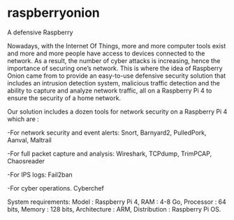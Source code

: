 # raspberryonion
A defensive Raspberry

Nowadays, with the Internet Of Things, more and more computer tools exist and more and more people have access to devices connected to the network. 
As a result, the number of cyber attacks is increasing, hence the importance of securing one’s network. 
This is where the idea of Raspberry Onion came from to provide an easy-to-use defensive security solution that includes an intrusion detection system, 
malicious traffic detection and the ability to capture and analyze network traffic, all on a Raspberry Pi 4 to ensure the security of a home network.

Our solution includes a dozen tools for network security on a Raspberry Pi 4 which are : 

-For network security and event alerts:
Snort, Barnyard2, PulledPork, Aanval, Maltrail

-For full packet capture and analysis:
Wireshark, TCPdump, TrimPCAP, Chaosreader

-For IPS logs:
Fail2ban

-For cyber operations.
Cyberchef

System requirements:
Model : Raspberry Pi 4, 
RAM : 4-8 Go, 
Processor : 64 bits, 
Memory : 128 bits, 
Architecture : ARM, 
Distribution : Raspberry Pi OS.

